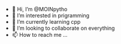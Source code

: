 - 👋 Hi, I’m @MOINpytho
- 👀 I’m interested in prigramming
- 🌱 I’m currently learning cpp
- 💞️ I’m looking to collaborate on everything
- 📫 How to reach me ...

<!---
MOINpytho/MOINpytho is a ✨ special ✨ repository because its `README.md` (this file) appears on your GitHub profile.
You can click the Preview link to take a look at your changes.
--->

